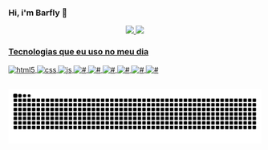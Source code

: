 ### Hi, i'm Barfly 👋

<!--
<div>
   <a href="https://instagram.com/drunken_0" target="_blank"><img src="https://img.shields.io/badge/-Instagram-%23E4405F?style=for-the-badge&logo=instagram&logoColor=white" target="_blank"></a>
  <a href = "mailto:oseias.laborda@gmail.com"><img src="https://img.shields.io/badge/-Gmail-%23333?style=for-the-badge&logo=gmail&logoColor=white" target="_blank"></a>
</div> <br>
-->

<div align="center">
  <a href="https://github.com/Batushk4">
  <img height="180em" src="https://github-readme-stats.vercel.app/api?username=Batushk4&show_icons=true&theme=dracula&include_all_commits=true&count_private=true"/>
  <img height="180em" src="https://github-readme-stats.vercel.app/api/top-langs/?username=Batushk4&layout=compact&langs_count=7&theme=dracula"/>
</div>
  
### Tecnologias que eu uso no meu dia

<div style="display: inline_block">
  <img align="center" alt="html5" src="https://img.shields.io/badge/HTML5-E34F26?style=for-the-badge&logo=html5&logoColor=white" />
  <img align="center" alt="css" src="https://img.shields.io/badge/CSS3-1572B6?style=for-the-badge&logo=css3&logoColor=white" />
  <img align="center" alt="js" src="https://img.shields.io/badge/JavaScript-323330?style=for-the-badge&logo=javascript&logoColor=F7DF1E" />
 <img align="center" alt="#" src="https://img.shields.io/badge/Git-E34F26?style=for-the-badge&logo=git&logoColor=white" />
   <img align="center" alt="#" src="https://img.shields.io/badge/GitHub-100000?style=for-the-badge&logo=github&logoColor=white" />
   <img align="center" alt="#" src="https://img.shields.io/badge/Linux-FCC624?style=for-the-badge&logo=linux&logoColor=black" />
   <img align="center" alt="#" src="https://img.shields.io/badge/manjaro-35BF5C?style=for-the-badge&logo=manjaro&logoColor=white" /> 
  
   <img align="center" alt="#" src="https://img.shields.io/badge/Visual_Studio_Code-0078D4?style=for-the-badge&logo=visual%20studio%20code&logoColor=white" />
   <img align="center" alt="#" src="https://img.shields.io/badge/prettier-1A2C34?style=for-the-badge&logo=prettier&logoColor=F7BA3E" />
   
   <!-- 
 
 
 
  
  <img align="center" alt="#" src="https://img.shields.io/badge/VIM-%2311AB00.svg?&style=for-the-badge&logo=vim&logoColor=white" /> 
   
 <img align="center" alt="#" src="https://img.shields.io/badge/NeoVim-%2357A143.svg?&style=for-the-badge&logo=neovim&logoColor=white" />
   
   
  <img align="center" alt="#" src="https://img.shields.io/badge/eslint-3A33D1?style=for-the-badge&logo=eslint&logoColor=white" />
   <img align="center" alt="#" src="https://img.shields.io/badge/Linux_Mint-87CF3E?style=for-the-badge&logo=linux-mint&logoColor=white" /> -->
   
  
<!--   <img align="center" alt="ts" src="https://img.shields.io/badge/TypeScript-007ACC?style=for-the-badge&logo=typescript&logoColor=white" />
  <img align="center" alt="react" src="https://img.shields.io/badge/React-20232A?style=for-the-badge&logo=react&logoColor=61DAFB" />
  <img align="center" alt="nodejs" src="https://img.shields.io/badge/Node.js-43853D?style=for-the-badge&logo=node.js&logoColor=white" /> -->
</div>
 

   ##
 
<div> 
 
  ![Snake animation](https://github.com/Batushk4/Batushk4/blob/output/github-contribution-grid-snake.svg) 
</div>
  
<!--
**Batushk4/Batushk4** is a ✨ _special_ ✨ repository because its `README.md` (this file) appears on your GitHub profile.

Here are some ideas to get you started:

- 🔭 I’m currently working on ...
- 🌱 I’m currently learning ...
- 👯 I’m looking to collaborate on ...
- 🤔 I’m looking for help with ...
- 💬 Ask me about ...
- 📫 How to reach me: ...
- 😄 Pronouns: ...
- ⚡ Fun fact: ...
-->
